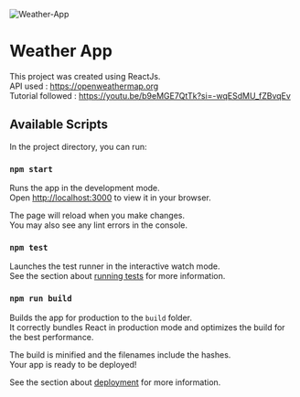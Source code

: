 ![Weather-App](https://github.com/sathiranipun-intervest/weather-app/assets/144415946/3f54e3e2-0830-4d05-b3f9-70bf196ca607)

# Weather App

This project was created using ReactJs.\
API used : https://openweathermap.org \
Tutorial followed : [https://youtu.be/b9eMGE7QtTk?si=-wqESdMU_fZBvqEv ](https://youtu.be/7JqdjWB88Kk?si=6Mio_M3_xexVuRbj)

## Available Scripts

In the project directory, you can run:

### `npm start`

Runs the app in the development mode.\
Open [http://localhost:3000](http://localhost:3000) to view it in your browser.

The page will reload when you make changes.\
You may also see any lint errors in the console.

### `npm test`

Launches the test runner in the interactive watch mode.\
See the section about [running tests](https://facebook.github.io/create-react-app/docs/running-tests) for more information.

### `npm run build`

Builds the app for production to the `build` folder.\
It correctly bundles React in production mode and optimizes the build for the best performance.

The build is minified and the filenames include the hashes.\
Your app is ready to be deployed!

See the section about [deployment](https://facebook.github.io/create-react-app/docs/deployment) for more information.

